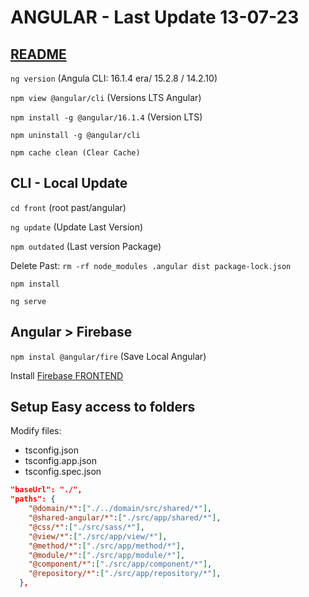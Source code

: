 # ANGULAR - Last Update 13-07-23

## [README](./../README.md)

`ng version` (Angula CLI: 16.1.4  era/ 15.2.8 / 14.2.10)

`npm view @angular/cli` (Versions LTS Angular)

`npm install -g @angular/16.1.4` (Version LTS)

`npm uninstall -g @angular/cli`

`npm cache clean (Clear Cache)`

## CLI - Local Update

`cd front` (root past/angular)

`ng update` (Update Last Version)

`npm outdated` (Last version Package)

Delete Past: `rm -rf node_modules .angular dist package-lock.json`

`npm install`

`ng serve`

## Angular > Firebase

`npm instal @angular/fire` (Save Local Angular)

Install [Firebase FRONTEND](firebase-frontend.md) 

## Setup Easy access to folders

Modify files:

- tsconfig.json
- tsconfig.app.json
- tsconfig.spec.json

```json
"baseUrl": "./",
"paths": {
    "@domain/*":["./../domain/src/shared/*"],
    "@shared-angular/*":["./src/app/shared/*"],
    "@css/*":["./src/sass/*"],
    "@view/*":["./src/app/view/*"],
    "@method/*":["./src/app/method/*"],
    "@module/*":["./src/app/module/*"],
    "@component/*":["./src/app/component/*"],
    "@repository/*":["./src/app/repository/*"],
  },

```
